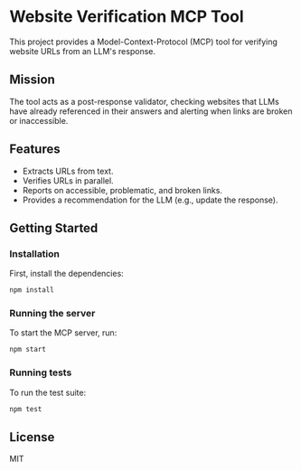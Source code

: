 # Website Verification MCP Tool

This project provides a Model-Context-Protocol (MCP) tool for verifying website URLs from an LLM's response.

## Mission
The tool acts as a post-response validator, checking websites that LLMs have already referenced in their answers and alerting when links are broken or inaccessible.

## Features
- Extracts URLs from text.
- Verifies URLs in parallel.
- Reports on accessible, problematic, and broken links.
- Provides a recommendation for the LLM (e.g., update the response).

## Getting Started

### Installation
First, install the dependencies:
```bash
npm install
```

### Running the server
To start the MCP server, run:
```bash
npm start
```

### Running tests
To run the test suite:
```bash
npm test
```

## License

MIT